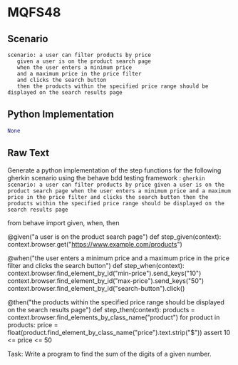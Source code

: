 # MQFS48
## Scenario
```gherkin
scenario: a user can filter products by price 
   given a user is on the product search page 
   when the user enters a minimum price 
   and a maximum price in the price filter 
   and clicks the search button 
   then the products within the specified price range should be displayed on the search results page
```


## Python Implementation
```python
None
```


## Raw Text
Generate a python implementation of the step functions for the following gherkin scenario using the behave bdd testing framework : ```gherkin scenario: a user can filter products by price given a user is on the product search page when the user enters a minimum price and a maximum price in the price filter and clicks the search button then the products within the specified price range should be displayed on the search results page ```



from behave import given, when, then

@given("a user is on the product search page")
def step_given(context):
    context.browser.get("https://www.example.com/products")

@when("the user enters a minimum price and a maximum price in the price filter and clicks the search button")
def step_when(context):
    context.browser.find_element_by_id("min-price").send_keys("10")
    context.browser.find_element_by_id("max-price").send_keys("50")
    context.browser.find_element_by_id("search-button").click()

@then("the products within the specified price range should be displayed on the search results page")
def step_then(context):
    products = context.browser.find_elements_by_class_name("product")
    for product in products:
        price = float(product.find_element_by_class_name("price").text.strip("$"))
        assert 10 <= price <= 50

Task: Write a program to find the sum of the digits of a given number.
